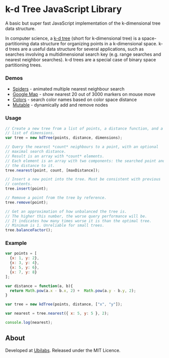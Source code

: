 # k-d Tree JavaScript Library

A basic but super fast JavaScript implementation of the k-dimensional tree data structure.

In computer science, a [k-d tree](http://en.wikipedia.org/wiki/K-d_tree) (short for k-dimensional tree) is a space-partitioning data structure for organizing points in a k-dimensional space. k-d trees are a useful data structure for several applications, such as searches involving a multidimensional search key (e.g. range searches and nearest neighbor searches). k-d trees are a special case of binary space partitioning trees.

### Demos

* [Spiders](http://ubilabs.github.com/kd-tree-javascript/examples/basic/) - animated multiple nearest neighbour search
* [Google Map](http://ubilabs.github.com/kd-tree-javascript/examples/map/) - show nearest 20 out of 3000 markers on mouse move
* [Colors](http://ubilabs.github.com/kd-tree-javascript/examples/colors/) - search color names based on color space distance
* [Mutable](http://ubilabs.github.com/kd-tree-javascript/examples/mutable/) - dynamically add and remove nodes

### Usage

```js
// Create a new tree from a list of points, a distance function, and a
// list of dimensions.
var tree = new kdTree(points, distance, dimensions);

// Query the nearest *count* neighbours to a point, with an optional
// maximal search distance.
// Result is an array with *count* elements.
// Each element is an array with two components: the searched point and
// the distance to it.
tree.nearest(point, count, [maxDistance]);

// Insert a new point into the tree. Must be consistent with previous
// contents.
tree.insert(point);

// Remove a point from the tree by reference.
tree.remove(point);

// Get an approximation of how unbalanced the tree is.
// The higher this number, the worse query performance will be.
// It indicates how many times worse it is than the optimal tree.
// Minimum is 1. Unreliable for small trees.
tree.balanceFactor();
```

### Example

```js
var points = [
  {x: 1, y: 2},
  {x: 3, y: 4},
  {x: 5, y: 6},
  {x: 7, y: 8}
];

var distance = function(a, b){
  return Math.pow(a.x - b.x, 2) +  Math.pow(a.y - b.y, 2);
}

var tree = new kdTree(points, distance, ["x", "y"]);

var nearest = tree.nearest({ x: 5, y: 5 }, 2);

console.log(nearest);
```

## About

Developed at [Ubilabs](http://ubilabs.net).
Released under the MIT Licence.

